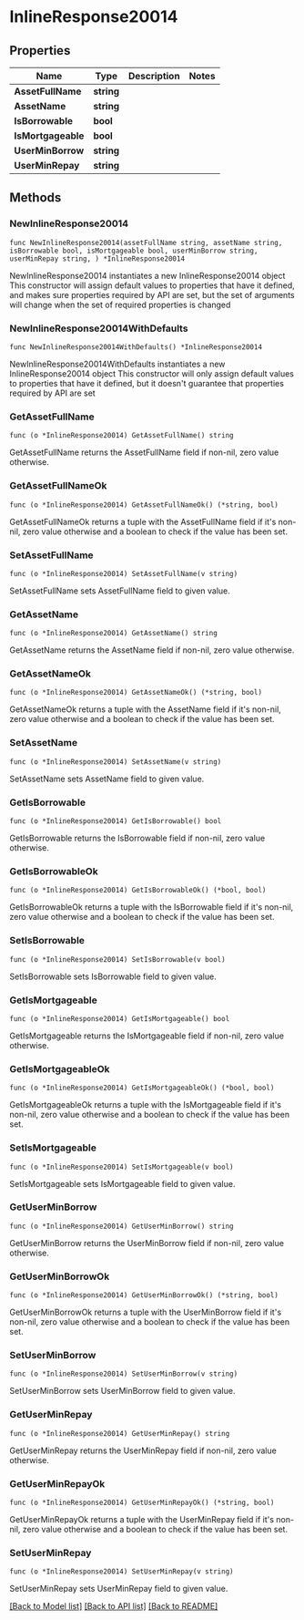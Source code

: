 # InlineResponse20014

## Properties

Name | Type | Description | Notes
------------ | ------------- | ------------- | -------------
**AssetFullName** | **string** |  | 
**AssetName** | **string** |  | 
**IsBorrowable** | **bool** |  | 
**IsMortgageable** | **bool** |  | 
**UserMinBorrow** | **string** |  | 
**UserMinRepay** | **string** |  | 

## Methods

### NewInlineResponse20014

`func NewInlineResponse20014(assetFullName string, assetName string, isBorrowable bool, isMortgageable bool, userMinBorrow string, userMinRepay string, ) *InlineResponse20014`

NewInlineResponse20014 instantiates a new InlineResponse20014 object
This constructor will assign default values to properties that have it defined,
and makes sure properties required by API are set, but the set of arguments
will change when the set of required properties is changed

### NewInlineResponse20014WithDefaults

`func NewInlineResponse20014WithDefaults() *InlineResponse20014`

NewInlineResponse20014WithDefaults instantiates a new InlineResponse20014 object
This constructor will only assign default values to properties that have it defined,
but it doesn't guarantee that properties required by API are set

### GetAssetFullName

`func (o *InlineResponse20014) GetAssetFullName() string`

GetAssetFullName returns the AssetFullName field if non-nil, zero value otherwise.

### GetAssetFullNameOk

`func (o *InlineResponse20014) GetAssetFullNameOk() (*string, bool)`

GetAssetFullNameOk returns a tuple with the AssetFullName field if it's non-nil, zero value otherwise
and a boolean to check if the value has been set.

### SetAssetFullName

`func (o *InlineResponse20014) SetAssetFullName(v string)`

SetAssetFullName sets AssetFullName field to given value.


### GetAssetName

`func (o *InlineResponse20014) GetAssetName() string`

GetAssetName returns the AssetName field if non-nil, zero value otherwise.

### GetAssetNameOk

`func (o *InlineResponse20014) GetAssetNameOk() (*string, bool)`

GetAssetNameOk returns a tuple with the AssetName field if it's non-nil, zero value otherwise
and a boolean to check if the value has been set.

### SetAssetName

`func (o *InlineResponse20014) SetAssetName(v string)`

SetAssetName sets AssetName field to given value.


### GetIsBorrowable

`func (o *InlineResponse20014) GetIsBorrowable() bool`

GetIsBorrowable returns the IsBorrowable field if non-nil, zero value otherwise.

### GetIsBorrowableOk

`func (o *InlineResponse20014) GetIsBorrowableOk() (*bool, bool)`

GetIsBorrowableOk returns a tuple with the IsBorrowable field if it's non-nil, zero value otherwise
and a boolean to check if the value has been set.

### SetIsBorrowable

`func (o *InlineResponse20014) SetIsBorrowable(v bool)`

SetIsBorrowable sets IsBorrowable field to given value.


### GetIsMortgageable

`func (o *InlineResponse20014) GetIsMortgageable() bool`

GetIsMortgageable returns the IsMortgageable field if non-nil, zero value otherwise.

### GetIsMortgageableOk

`func (o *InlineResponse20014) GetIsMortgageableOk() (*bool, bool)`

GetIsMortgageableOk returns a tuple with the IsMortgageable field if it's non-nil, zero value otherwise
and a boolean to check if the value has been set.

### SetIsMortgageable

`func (o *InlineResponse20014) SetIsMortgageable(v bool)`

SetIsMortgageable sets IsMortgageable field to given value.


### GetUserMinBorrow

`func (o *InlineResponse20014) GetUserMinBorrow() string`

GetUserMinBorrow returns the UserMinBorrow field if non-nil, zero value otherwise.

### GetUserMinBorrowOk

`func (o *InlineResponse20014) GetUserMinBorrowOk() (*string, bool)`

GetUserMinBorrowOk returns a tuple with the UserMinBorrow field if it's non-nil, zero value otherwise
and a boolean to check if the value has been set.

### SetUserMinBorrow

`func (o *InlineResponse20014) SetUserMinBorrow(v string)`

SetUserMinBorrow sets UserMinBorrow field to given value.


### GetUserMinRepay

`func (o *InlineResponse20014) GetUserMinRepay() string`

GetUserMinRepay returns the UserMinRepay field if non-nil, zero value otherwise.

### GetUserMinRepayOk

`func (o *InlineResponse20014) GetUserMinRepayOk() (*string, bool)`

GetUserMinRepayOk returns a tuple with the UserMinRepay field if it's non-nil, zero value otherwise
and a boolean to check if the value has been set.

### SetUserMinRepay

`func (o *InlineResponse20014) SetUserMinRepay(v string)`

SetUserMinRepay sets UserMinRepay field to given value.



[[Back to Model list]](../README.md#documentation-for-models) [[Back to API list]](../README.md#documentation-for-api-endpoints) [[Back to README]](../README.md)



